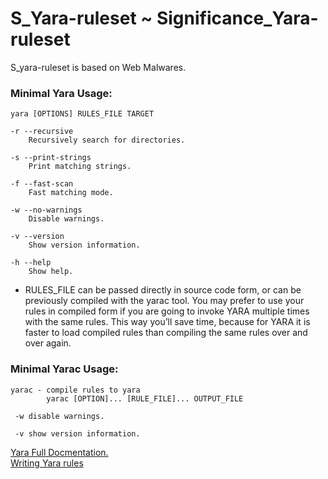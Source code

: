 # S_Yara-ruleset ~ Significance_Yara-ruleset

S_yara-ruleset is based on Web Malwares.

### Minimal Yara Usage:
 ```
yara [OPTIONS] RULES_FILE TARGET

 -r --recursive  
     Recursively search for directories.

 -s --print-strings  
     Print matching strings.

 -f --fast-scan  
     Fast matching mode.

 -w --no-warnings  
     Disable warnings.

 -v --version  
 	 Show version information.

 -h --help  
     Show help.

```
- RULES_FILE can be passed directly in source code form, or can be previously compiled with the yarac tool. You may prefer to use your rules in compiled form if you are going to invoke YARA multiple times with the same rules. This way you’ll save time, because for YARA it is faster to load compiled rules than compiling the same rules over and over again.

### Minimal Yarac Usage:
```
yarac - compile rules to yara
        yarac [OPTION]... [RULE_FILE]... OUTPUT_FILE
        
 -w disable warnings.

 -v show version information.
```
[Yara Full Docmentation.](https://yara.readthedocs.io/en/v3.8.1/)  
[Writing Yara rules](https://yara.readthedocs.io/en/v3.8.1/writingrules.html)  

